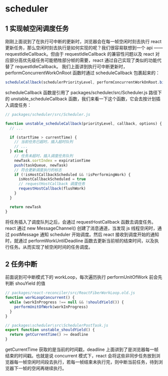 # scheduler

## 1 实现帧空闲调度任务

刚刚上面说到了在执行可中断的更新时，浏览器会在每一帧空闲时刻去执行 react 更新任务，那么空闲时刻去执行是如何实现的呢？我们很容易联想到一个 api —— requestIdleCallback。但由于 requestIdleCallback 的兼容性问题以及 react 对应部分高优先级任务可能牺牲部分帧的需要，react 通过自己实现了类似的功能代替了 requestIdleCallback。
我们上面讲到执行可中断更新时，performConcurrentWorkOnRoot 函数时通过 scheduleCallback 包裹起来的：

```js
scheduleCallback(schedulerPriorityLevel, performConcurrentWorkOnRoot.bind(null, root))
```

scheduleCallback 函数是引用了 packages/scheduler/src/Scheduler.js 路径下的 unstable_scheduleCallback 函数，我们来看一下这个函数，它会去按计划插入调度任务：

```js
// packages/scheduler/src/Scheduler.js

function unstable_scheduleCallback(priorityLevel, callback, options) {
  // ...

  if (startTime > currentTime) {
    // 当前任务已超时，插入超时队列
    // ...
  } else {
    // 任务未超时，插入调度任务队列
    newTask.sortIndex = expirationTime
    push(taskQueue, newTask)
    // 符合更新调度执行的标志
    if (!isHostCallbackScheduled && !isPerformingWork) {
      isHostCallbackScheduled = true
      // requestHostCallback 调度任务
      requestHostCallback(flushWork)
    }
  }

  return newTask
}
```

将任务插入了调度队列之后，会通过 requestHostCallback 函数去调度任务。
react 通过 new MessageChannel() 创建了消息通道，当发现 js 线程空闲时，通过 postMessage 通知 scheduler 开始调度。然后 react 接收到调度开始的通知时，就通过 performWorkUntilDeadline 函数去更新当前帧的结束时间，以及执行任务。从而实现了帧空闲时间的任务调度。

## 2 任务中断

前面说到可中断模式下的 workLoop，每次遍历执行 performUnitOfWork 前会先判断 shouYield 的值

```js
// packages/react-reconciler/src/ReactFiberWorkLoop.old.js
function workLoopConcurrent() {
  while (workInProgress !== null && !shouldYield()) {
    performUnitOfWork(workInProgress)
  }
}

// packages\scheduler\src\SchedulerPostTask.js
export function unstable_shouldYield() {
  return getCurrentTime() >= deadline
}
```
getCurrentTime 获取的是当前的时间戳，deadline 上面讲到了是浏览器每一帧结束的时间戳。也就是说 concurrent 模式下，react 会将这些非同步任务放到浏览器每一帧空闲时间段去执行，若每一帧结束未执行完，则中断当前任务，待到浏览器下一帧的空闲再继续执行。
